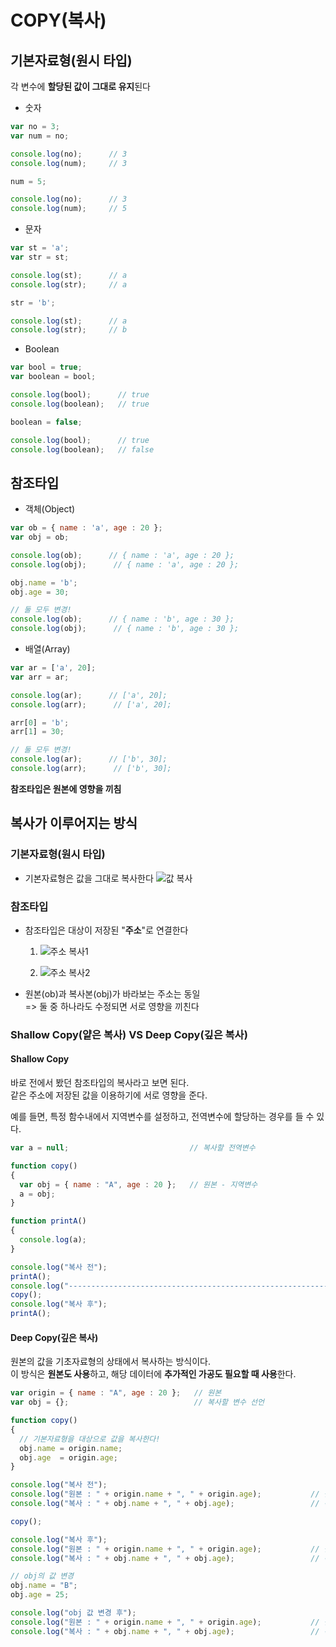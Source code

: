 # COPY(복사)
## 기본자료형(원시 타입)
각 변수에 **할당된 값이 그대로 유지**된다
- 숫자
``` javascript
var no = 3;
var num = no;

console.log(no);      // 3
console.log(num);     // 3

num = 5;

console.log(no);      // 3
console.log(num);     // 5
```  
- 문자 
``` javascript
var st = 'a';
var str = st;

console.log(st);      // a
console.log(str);     // a

str = 'b';

console.log(st);      // a
console.log(str);     // b
```
- Boolean
``` javascript
var bool = true;
var boolean = bool;

console.log(bool);      // true
console.log(boolean);   // true

boolean = false;

console.log(bool);      // true
console.log(boolean);   // false
```  

## 참조타입
- 객체(Object)
``` javascript
var ob = { name : 'a', age : 20 };
var obj = ob;

console.log(ob);      // { name : 'a', age : 20 };
console.log(obj);      // { name : 'a', age : 20 };

obj.name = 'b';
obj.age = 30;

// 둘 모두 변경!
console.log(ob);      // { name : 'b', age : 30 };
console.log(obj);      // { name : 'b', age : 30 };
```
- 배열(Array)
``` javascript
var ar = ['a', 20];
var arr = ar;

console.log(ar);      // ['a', 20];
console.log(arr);      // ['a', 20];

arr[0] = 'b';
arr[1] = 30;

// 둘 모두 변경!
console.log(ar);      // ['b', 30];
console.log(arr);      // ['b', 30];
```
**참조타입은 원본에 영향을 끼침**

## 복사가 이루어지는 방식
### 기본자료형(원시 타입)
- 기본자료형은 값을 그대로 복사한다
![값 복사](https://user-images.githubusercontent.com/41990925/76972073-7302b680-6971-11ea-9e58-966e417efe2e.png)  
### 참조타입
- 참조타입은 대상이 저장된 "__주소__"로 연결한다  
  1. ![주소 복사1](https://user-images.githubusercontent.com/41990925/76972747-5f0b8480-6972-11ea-8d08-d874850b7a95.png)  
    
  1. ![주소 복사2](https://user-images.githubusercontent.com/41990925/76972750-603cb180-6972-11ea-84ce-a8b4f14bc8f9.png)
- 원본(ob)과 복사본(obj)가 바라보는 주소는 동일  
  => 둘 중 하나라도 수정되면 서로 영향을 끼친다
### Shallow Copy(얕은 복사)   VS   Deep Copy(깊은 복사)
#### Shallow Copy
바로 전에서 봤던 참조타입의 복사라고 보면 된다.  
같은 주소에 저장된 값을 이용하기에 서로 영향을 준다.  
  
예를 들면, 특정 함수내에서 지역변수를 설정하고, 전역변수에 할당하는 경우를 들 수 있다.
``` javascript
var a = null;                           // 복사할 전역변수

function copy()
{
  var obj = { name : "A", age : 20 };   // 원본 - 지역변수
  a = obj;
}

function printA()
{
  console.log(a);
}

console.log("복사 전");
printA();
console.log("----------------------------------------------------------");
copy();
console.log("복사 후");
printA();

```
#### Deep Copy(깊은 복사)
원본의 값을 기초자료형의 상태에서 복사하는 방식이다.  
이 방식은 **원본도 사용**하고, 해당 데이터에 **추가적인 가공도 필요할 때 사용**한다.
``` javascript
var origin = { name : "A", age : 20 };   // 원본
var obj = {};                            // 복사할 변수 선언

function copy()
{
  // 기본자료형을 대상으로 값을 복사한다!
  obj.name = origin.name;
  obj.age  = origin.age;
}

console.log("복사 전");
console.log("원본 : " + origin.name + ", " + origin.age);           // 원본 : A, 20
console.log("복사 : " + obj.name + ", " + obj.age);                 // 복사 : undefined, undefined

copy();

console.log("복사 후");
console.log("원본 : " + origin.name + ", " + origin.age);           // 원본 : A, 20
console.log("복사 : " + obj.name + ", " + obj.age);                 // 복사 : A, 20

// obj의 값 변경
obj.name = "B";
obj.age = 25;

console.log("obj 값 변경 후");
console.log("원본 : " + origin.name + ", " + origin.age);           // 원본 : A, 20
console.log("복사 : " + obj.name + ", " + obj.age);                 // 복사 : B, 25
```
